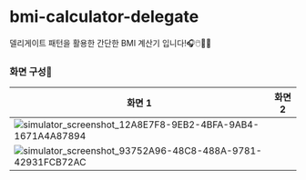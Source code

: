 # bmi-calculator-delegate
델리게이트 패턴을 활용한 간단한 BMI 계산기 입니다!🎧🖱️📱🚀

### 화면 구성📱
|화면 1|화면 2|
|---|---|
|![simulator_screenshot_12A8E7F8-9EB2-4BFA-9AB4-1671A4A87894](https://github.com/hyung6370/bmi-calculator-delegate/assets/81064963/ca38c964-94fe-4ecd-b285-e94027c27c5a)|
![simulator_screenshot_93752A96-48C8-488A-9781-42931FCB72AC](https://github.com/hyung6370/bmi-calculator-delegate/assets/81064963/b59a8965-6152-4680-8528-425930dda15a)|
